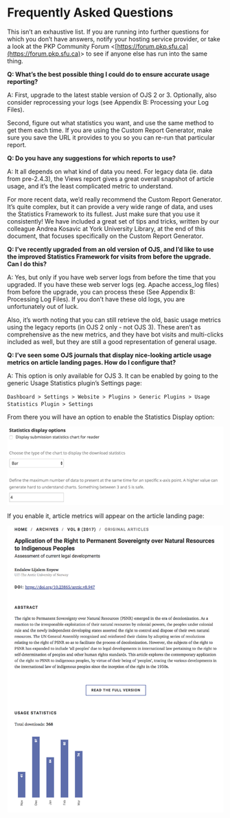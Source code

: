 # Frequently Asked Questions

This isn’t an exhaustive list. If you are running into further questions for which you don’t have answers, notify your hosting service provider, or take a look at the PKP Community Forum &lt;[https://forum.pkp.sfu.ca](https://forum.pkp.sfu.ca)&gt; to see if anyone else has run into the same thing.

**Q: What’s the best possible thing I could do to ensure accurate usage reporting?**

A: First, upgrade to the latest stable version of OJS 2 or 3. Optionally, also consider reprocessing your logs \(see Appendix B: Processing your Log Files\).

Second, figure out what statistics you want, and use the same method to get them each time. If you are using the Custom Report Generator, make sure you save the URL it provides to you so you can re-run that particular report.

**Q: Do you have any suggestions for which reports to use?**

A: It all depends on what kind of data you need. For legacy data \(ie. data from pre-2.4.3\), the Views report gives a great overall snapshot of article usage, and it’s the least complicated metric to understand.

For more recent data, we’d really recommend the Custom Report Generator. It’s quite complex, but it can provide a very wide range of data, and uses the Statistics Framework to its fullest. Just make sure that you use it consistently! We have included a great set of tips and tricks, written by our colleague Andrea Kosavic at York University Library, at the end of this document, that focuses specifically on the Custom Report Generator.

**Q: I’ve recently upgraded from an old version of OJS, and I’d like to use the improved Statistics Framework for visits from before the upgrade. Can I do this?**

A: Yes, but only if you have web server logs from before the time that you upgraded. If you have these web server logs \(eg. Apache access\_log files\) from before the upgrade, you can process these \(See Appendix B: Processing Log Files\). If you don’t have these old logs, you are unfortunately out of luck.

Also, it’s worth noting that you can still retrieve the old, basic usage metrics using the legacy reports \(in OJS 2 only - not OJS 3\). These aren’t as comprehensive as the new metrics, and they have bot visits and multi-clicks included as well, but they are still a good representation of general usage.

**Q: I’ve seen some OJS journals that display nice-looking article usage metrics on article landing pages. How do I configure that?**

A: This option is only available for OJS 3. It can be enabled by going to the generic Usage Statistics plugin’s Settings page:

`Dashboard > Settings > Website > Plugins > Generic Plugins > Usage Statistics Plugin > Settings`  


From there you will have an option to enable the Statistics Display option:

![](.gitbook/assets/display.png)

If you enable it, article metrics will appear on the article landing page:

![](.gitbook/assets/article.png)

